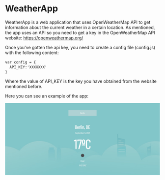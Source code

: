 # WeatherApp
WeatherApp is a web application that uses OpenWeatherMap API to get information about the current weather in a certain location.
As mentioned, the app uses an API so you need to get a key in the OpenWeatherMap API website: https://openweathermap.org/ 

Once you've gotten the api key, you need to create a config file (config.js) with the following content:
 
    var config = { 
      API_KEY:'XXXXXXX'
    }

Where the value of API_KEY is the key you have obtained from the website mentioned before.

Here you can see an example of the app:

![WeatherApp Example](/example.jpg)
